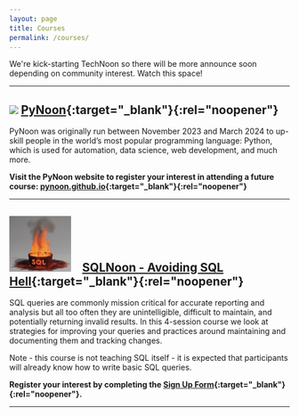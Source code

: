```yaml
---
layout: page
title: Courses
permalink: /courses/
---
```


We're kick-starting TechNoon so there will be more announce soon
depending on community interest. Watch this space!

---

## <img src="https://pynoon.github.io/_images/logo.svg" height="100"> [PyNoon](https://pynoon.github.io/){:target="_blank"}{:rel="noopener"}

PyNoon was originally run between November 2023 and March 2024 to
up-skill people in the world’s most popular programming language:
Python, which is used for automation, data science, web development,
and much more.

**Visit the PyNoon website to register your interest in attending a
future course:
[pynoon.github.io](https://pynoon.github.io/){:target="_blank"}{:rel="noopener"}**

---

## <img src="/_images/course-images/sql-hell.png" height="100" style="margin-right: 15px;"> [SQLNoon - Avoiding SQL Hell](https://docs.google.com/forms/d/13CkfxWp7ZZVbQsJwtFcJ6err6JcqtRq9bU7JSx82izs/edit?ts=65f6602d){:target="_blank"}{:rel="noopener"}

SQL queries are commonly mission critical for accurate reporting and
analysis but all too often they are unintelligible, difficult to
maintain, and potentially returning invalid results. In this 4-session
course we look at strategies for improving your queries and practices
around maintaining and documenting them and tracking changes.

Note - this course is not teaching SQL itself - it is expected that
participants will already know how to write basic SQL queries.

**Register your interest by completing the [Sign Up
Form](https://docs.google.com/forms/d/13CkfxWp7ZZVbQsJwtFcJ6err6JcqtRq9bU7JSx82izs/edit?ts=65f6602d){:target="_blank"}{:rel="noopener"}.**

---
